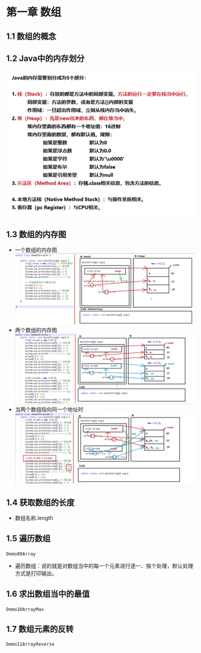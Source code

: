 # 第一章 数组
## 1.1 数组的概念
## 1.2 Java中的内存划分
![alt](./images/5-1.png)
## 1.3 数组的内存图
- 一个数组的内存图
![alt](./images/5-3.png)
- 两个数组的内存图
![alt](./images/5-2.png)
- 当两个数组指向同一个地址时
![alt](./images/5-3-1.png)
## 1.4 获取数组的长度
- 数组名称.length
## 1.5 遍历数组
`Demo09Array`
- 遍历数组：说的就是对数组当中的每一个元素进行逐一、挨个处理，默认处理方式是打印输出。
## 1.6 求出数组当中的最值
`Demo10ArrayMax`
## 1.7 数组元素的反转
`Demo11ArrayReverse`
